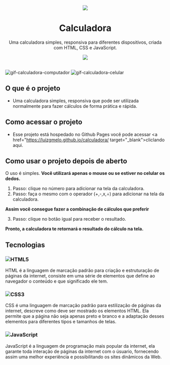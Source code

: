 <div align="center">
    <img src="https://user-images.githubusercontent.com/88911920/206695043-d1837d66-019f-442b-ac3c-3a91204f38c3.png">
</div>

<h1 align="center">Calculadora</h1>

<p align="center">
Uma calculadora simples, responsiva para diferentes dispositivos, criada com HTML, CSS e JavaScript.
</p>

<div align="center">
    <img src="https://img.shields.io/badge/License-MIT-blue.svg">
</div>

<br>

![gif-calculadora-computador](https://user-images.githubusercontent.com/88911920/206693363-06ef0763-4936-40cf-88c1-43ff9ca7ee5b.gif)
![gif-calculadora-celular](https://user-images.githubusercontent.com/88911920/206693367-f3229d35-b495-4316-a1d1-68df105da789.gif)

## O que é o projeto
- Uma calculadora simples, responsiva que pode ser utilizada normalmente para fazer cálculos de forma prática e rápida.

## Como acessar o projeto
- Esse projeto está hospedado no Github Pages você pode acessar <a href="https://luizgmelo.github.io/calculadora/ target="_blank">cliclando aqui</a>.

## Como usar o projeto depois de aberto
O uso é simples.
**Você utilizará apenas o mouse ou se estiver no celular os dedos.**
1. Passo: clique no número para adicionar na tela da calculadora. 
2. Passo: faça o mesmo com o operador (+,-,x,÷) para adicionar na tela da calculadora.
 
 **Assim você consegue fazer a combinação de cálculos que preferir**
 
3. Passo: clique no botão igual para receber o resultado.

**Pronto, a calculadora te retornará o resultado do cálculo na tela.**

## Tecnologias
### ![HTML5](https://img.shields.io/badge/html5-%23E34F26.svg?logo=html5&logoColor=white) 
HTML é a linguagem de marcação padrão para criação e estruturação de páginas da internet, consiste em uma série de elementos que define ao navegador o conteúdo e que significado ele tem.
### ![CSS3](https://img.shields.io/badge/css3-%231572B6.svg?logo=css3&logoColor=white)
CSS é uma linguagem de marcação padrão para estilização de páginas da internet, descreve como deve ser mostrado os elementos HTML. Ela permite que a página não seja apenas preto e branco e a adaptação desses elementos para diferentes tipos e tamanhos de telas.
### ![JavaScript](https://img.shields.io/badge/javascript-%23323330.svg?logo=javascript&logoColor=%23F7DF1E)
JavaScript é a linguagem de programação mais popular da internet, ela garante toda interação de páginas da internet com o úsuario, fornecendo assim uma melhor experiência e possibilitando os sites dinâmicos da Web.
